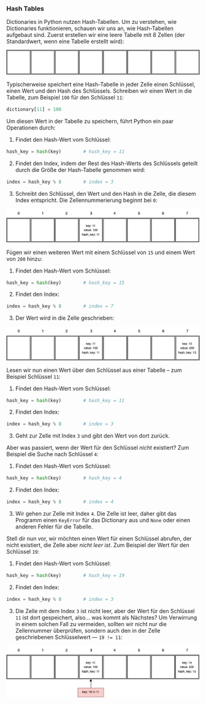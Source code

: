 
### Hash Tables

Dictionaries in Python nutzen Hash-Tabellen. Um zu verstehen, wie Dictionaries funktionieren, schauen wir uns an, wie Hash-Tabellen aufgebaut sind. Zuerst erstellen wir eine leere Tabelle mit 8 Zellen (der Standardwert, wenn eine Tabelle erstellt wird):

![python_hash_1](8cells.png)

Typischerweise speichert eine Hash-Tabelle in jeder Zelle einen Schlüssel, einen Wert und den Hash des Schlüssels. Schreiben wir einen Wert in die Tabelle, zum Beispiel `100` für den Schlüssel `11`:

```python
dictionary[11] = 100
```

Um diesen Wert in der Tabelle zu speichern, führt Python ein paar Operationen durch:

1.  Findet den Hash-Wert vom Schlüssel:

<!-- end list -->

```python
hash_key = hash(key)		# hash_key = 11
```

2.  Findet den Index, indem der Rest des Hash-Werts des Schlüssels geteilt durch die Größe der Hash-Tabelle genommen wird:

<!-- end list -->

```python
index = hash_key % 8		# index = 3
```

3.  Schreibt den Schlüssel, den Wert und den Hash in die Zelle, die diesem Index entspricht. Die Zellennummerierung beginnt bei `0`:

![python_hash_2](8cells_3.png)

Fügen wir einen weiteren Wert mit einem Schlüssel von `15` und einem Wert von `200` hinzu:

1.  Findet den Hash-Wert vom Schlüssel:

<!-- end list -->

```python
hash_key = hash(key)		# hash_key = 15
```

2.  Findet den Index:

<!-- end list -->

```python
index = hash_key % 8		# index = 7
```

3.  Der Wert wird in die Zelle geschrieben:

![python_hash_3](8cells_3_7.png)

Lesen wir nun einen Wert über den Schlüssel aus einer Tabelle – zum Beispiel Schlüssel `11`:

1.  Findet den Hash-Wert vom Schlüssel:

<!-- end list -->

```python
hash_key = hash(key)		# hash_key = 11
```

2.  Findet den Index:

<!-- end list -->

```python
index = hash_key % 8		# index = 3
```

3.  Geht zur Zelle mit Index `3` und gibt den Wert von dort zurück.

Aber was passiert, wenn der Wert für den Schlüssel *nicht* existiert? Zum Beispiel die Suche nach Schlüssel `4`:

1.  Findet den Hash-Wert vom Schlüssel:

<!-- end list -->

```python
hash_key = hash(key)		# hash_key = 4
```

2.  Findet den Index:

<!-- end list -->

```python
index = hash_key % 8		# index = 4
```

3.  Wir gehen zur Zelle mit Index `4`. Die Zelle ist leer, daher gibt das Programm einen `KeyError` für das Dictionary aus und `None` oder einen anderen Fehler für die Tabelle.

Stell dir nun vor, wir möchten einen Wert für einen Schlüssel abrufen, der nicht existiert, die Zelle aber *nicht leer ist*. Zum Beispiel der Wert für den Schlüssel `19`:

1.  Findet den Hash-Wert vom Schlüssel:

<!-- end list -->

```python
hash_key = hash(key)		# hash_key = 19
```

2.  Findet den Index:

<!-- end list -->

```python
index = hash_key % 8		# index = 3
```

3.  Die Zelle mit dem Index `3` ist nicht leer, aber der Wert für den Schlüssel `11` ist dort gespeichert, also... was kommt als Nächstes? Um Verwirrung in einem solchen Fall zu vermeiden, sollten wir nicht nur die Zellennummer überprüfen, sondern auch den in der Zelle geschriebenen Schlüsselwert — `19 != 11`:

![python_hash_4](8cells_3_7_19_is_not_11.png)